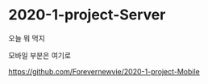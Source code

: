 # 2020-1-project-Server
오늘 뭐 먹지

모바일 부분은 여기로 <br>

https://github.com/Forevernewvie/2020-1-project-Mobile
